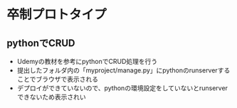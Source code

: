 # 卒制プロトタイプ

## pythonでCRUD
- Udemyの教材を参考にpythonでCRUD処理を行う
- 提出したフォルダ内の「myproject/manage.py」にpythonのrunserverすることでブラウザで表示される
- デプロイができていないので、pythonの環境設定をしていないとrunserverできないため表示されい